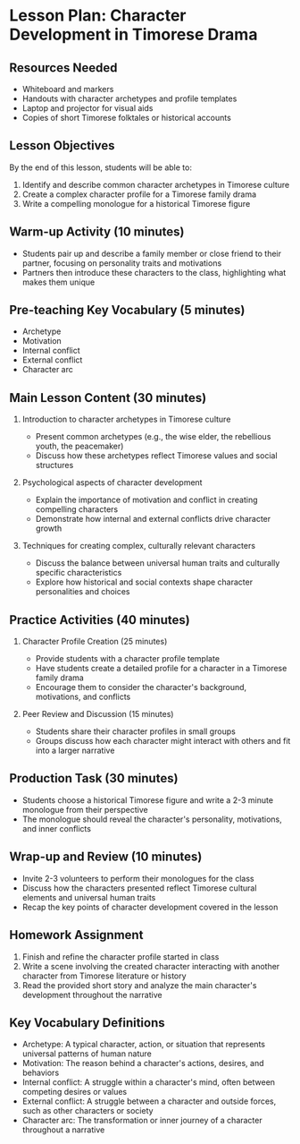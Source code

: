 # Lesson Plan: Character Development in Timorese Drama

## Resources Needed
- Whiteboard and markers
- Handouts with character archetypes and profile templates
- Laptop and projector for visual aids
- Copies of short Timorese folktales or historical accounts

## Lesson Objectives
By the end of this lesson, students will be able to:
1. Identify and describe common character archetypes in Timorese culture
2. Create a complex character profile for a Timorese family drama
3. Write a compelling monologue for a historical Timorese figure

## Warm-up Activity (10 minutes)
- Students pair up and describe a family member or close friend to their partner, focusing on personality traits and motivations
- Partners then introduce these characters to the class, highlighting what makes them unique

## Pre-teaching Key Vocabulary (5 minutes)
- Archetype
- Motivation
- Internal conflict
- External conflict
- Character arc

## Main Lesson Content (30 minutes)
1. Introduction to character archetypes in Timorese culture
   - Present common archetypes (e.g., the wise elder, the rebellious youth, the peacemaker)
   - Discuss how these archetypes reflect Timorese values and social structures

2. Psychological aspects of character development
   - Explain the importance of motivation and conflict in creating compelling characters
   - Demonstrate how internal and external conflicts drive character growth

3. Techniques for creating complex, culturally relevant characters
   - Discuss the balance between universal human traits and culturally specific characteristics
   - Explore how historical and social contexts shape character personalities and choices

## Practice Activities (40 minutes)
1. Character Profile Creation (25 minutes)
   - Provide students with a character profile template
   - Have students create a detailed profile for a character in a Timorese family drama
   - Encourage them to consider the character's background, motivations, and conflicts

2. Peer Review and Discussion (15 minutes)
   - Students share their character profiles in small groups
   - Groups discuss how each character might interact with others and fit into a larger narrative

## Production Task (30 minutes)
- Students choose a historical Timorese figure and write a 2-3 minute monologue from their perspective
- The monologue should reveal the character's personality, motivations, and inner conflicts

## Wrap-up and Review (10 minutes)
- Invite 2-3 volunteers to perform their monologues for the class
- Discuss how the characters presented reflect Timorese cultural elements and universal human traits
- Recap the key points of character development covered in the lesson

## Homework Assignment
1. Finish and refine the character profile started in class
2. Write a scene involving the created character interacting with another character from Timorese literature or history
3. Read the provided short story and analyze the main character's development throughout the narrative

## Key Vocabulary Definitions
- Archetype: A typical character, action, or situation that represents universal patterns of human nature
- Motivation: The reason behind a character's actions, desires, and behaviors
- Internal conflict: A struggle within a character's mind, often between competing desires or values
- External conflict: A struggle between a character and outside forces, such as other characters or society
- Character arc: The transformation or inner journey of a character throughout a narrative